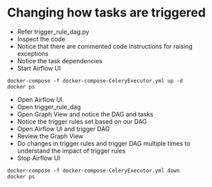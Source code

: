 # Changing how tasks are triggered
- Refer trigger_rule_dag.py
- Inspect the code
- Notice that there are commented code instructions for raising exceptions
- Notice the task dependencies
- Start Airflow UI
```
docker-compose -f docker-compose-CeleryExecutor.yml up -d
docker ps
```
- Open Airflow UI
- Open trigger_rule_dag
- Open Graph View and notice the DAG and tasks
- Notice the trigger rules set based on our DAG
- Open Airflow UI and trigger DAG
- Review the Graph View
- Do changes in trigger rules and trigger DAG multiple times to understand the impact of trigger rules
- Stop Airflow UI
```
docker-compose -f docker-compose-CeleryExecutor.yml down
docker ps
```
